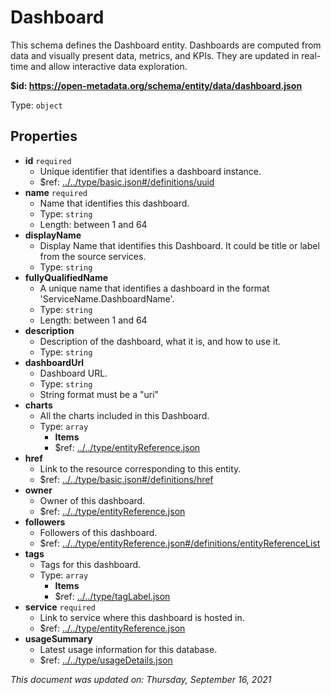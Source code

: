 # Dashboard

This schema defines the Dashboard entity. Dashboards are computed from data and visually present data, metrics, and KPIs. They are updated in real-time and allow interactive data exploration.

**$id: https://open-metadata.org/schema/entity/data/dashboard.json**

Type: `object`

## Properties
 - **id** `required`
   - Unique identifier that identifies a dashboard instance.
   - $ref: [../../type/basic.json#/definitions/uuid](../types/basic.md#uuid)
 - **name** `required`
   - Name that identifies this dashboard.
   - Type: `string`
   - Length: between 1 and 64
 - **displayName**
   - Display Name that identifies this Dashboard. It could be title or label from the source services.
   - Type: `string`
 - **fullyQualifiedName**
   - A unique name that identifies a dashboard in the format 'ServiceName.DashboardName'.
   - Type: `string`
   - Length: between 1 and 64
 - **description**
   - Description of the dashboard, what it is, and how to use it.
   - Type: `string`
 - **dashboardUrl**
   - Dashboard URL.
   - Type: `string`
   - String format must be a "uri"
 - **charts**
   - All the charts included in this Dashboard.
   - Type: `array`
     - **Items**
     - $ref: [../../type/entityReference.json](../types/entityreference.md)
 - **href**
   - Link to the resource corresponding to this entity.
   - $ref: [../../type/basic.json#/definitions/href](../types/basic.md#href)
 - **owner**
   - Owner of this dashboard.
   - $ref: [../../type/entityReference.json](../types/entityreference.md)
 - **followers**
   - Followers of this dashboard.
   - $ref: [../../type/entityReference.json#/definitions/entityReferenceList](../types/entityreference.md#entityreferencelist)
 - **tags**
   - Tags for this dashboard.
   - Type: `array`
     - **Items**
     - $ref: [../../type/tagLabel.json](../types/taglabel.md)
 - **service** `required`
   - Link to service where this dashboard is hosted in.
   - $ref: [../../type/entityReference.json](../types/entityreference.md)
 - **usageSummary**
   - Latest usage information for this database.
   - $ref: [../../type/usageDetails.json](../types/usagedetails.md)

_This document was updated on: Thursday, September 16, 2021_